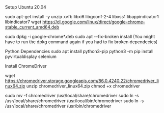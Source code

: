 Setup Ubuntu 20.04

sudo apt-get install -y unzip xvfb libxi6 libgconf-2-4 libxss1 libappindicator1 libindicator7
wget https://dl.google.com/linux/direct/google-chrome-stable_current_amd64.deb

sudo dpkg -i google-chrome*.deb
sudo apt --fix-broken install
(You might have to run the dpkg command again if you had to fix broken dependecies)


Python Dependencies
sudo apt install python3-pip
python3 -m pip install pyvirtualdisplay selenium

Install ChromeDriver

wget https://chromedriver.storage.googleapis.com/86.0.4240.22/chromedriver_linux64.zip
unzip chromedriver_linux64.zip
chmod +x chromedriver

sudo mv -f chromedriver /usr/local/share/chromedriver
sudo ln -s /usr/local/share/chromedriver /usr/local/bin/chromedriver
sudo ln -s /usr/local/share/chromedriver /usr/bin/chromedriver